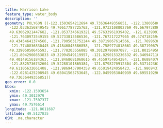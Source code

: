 ```yaml
---
title: Harrison Lake
feature_type: water_body
description: ''
geometry: POLYGON ((-122.1503654212694 49.73636449356851, -122.1380058021299 49.75766139467034,
  -122.0336356849545 49.70617787725762, -121.9732108802769 49.66797380650842, -121.9004264564598
  49.63062921447682, -121.8537345619321 49.57633961039402, -121.8139091224838 49.57277752428003,
  -121.7630973549155 49.52733813586536, -121.767217227965 49.47471825941846, -121.7836967201449
  49.43454641374566, -121.7905631752244 49.38719067614566, -121.769963809995 49.37199142269117,
  -121.7740836830445 49.41846845586858, -121.7589774818661 49.38719067614566, -121.7507377357761
  49.32905050645593, -121.778203556085 49.30129790897087, -121.8015495033443 49.30398432762661,
  -121.8042960853833 49.32994549119957, -121.8290153236532 49.34694711007289, -121.8427482338121
  49.40149156184363, -121.8468681068615 49.4559754954284, -121.8688407631015 49.49612978213078,
  -121.8825736732604 49.52288101865384, -121.8798270912304 49.53714236350402, -121.9388786048886
  49.61105632661408, -121.9869437904358 49.65019424058423, -121.9869437904358 49.65997380575343,
  -122.0281425208945 49.68041563753645, -122.0459953040939 49.69551929634569, -122.1503654212694
  49.73636449356851))
geo_error: 0.0
bbox:
  xmin: -122.1503654
  ymin: 49.3012979
  xmax: -121.7507377
  ymax: 49.7576614
longitude: -121.8611687
latitude: 49.5127835
OSM: .na.character
---
```

